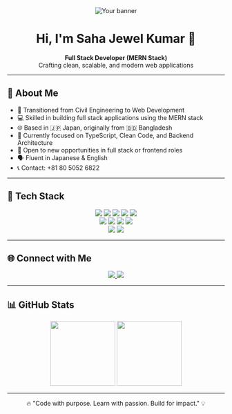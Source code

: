 <div align="center">
  <img src="https://i.ibb.co/CK3wZ1vc/Chat-GPT-Image-Jul-11-2025-05-42-56-PM.png" alt="Your banner" style="max-width: 100%; height: auto;" />
</div>


<h1 align="center">Hi, I'm Saha Jewel Kumar 👋</h1>
<p align="center">
  <strong>Full Stack Developer (MERN Stack)</strong> <br />
  Crafting clean, scalable, and modern web applications
</p>

---

## 🧠 About Me

- 🔁 Transitioned from Civil Engineering to Web Development
- 💻 Skilled in building full stack applications using the MERN stack
- 🌐 Based in 🇯🇵 Japan, originally from 🇧🇩 Bangladesh
- 🌱 Currently focused on TypeScript, Clean Code, and Backend Architecture
- 🤝 Open to new opportunities in full stack or frontend roles
- 🗣️ Fluent in Japanese & English
- 📞 Contact: +81 80 5052 6822

---

## 🚀 Tech Stack

<div align="center">

<!-- Frontend -->
<img src="https://img.shields.io/badge/React-61DAFB?logo=react&logoColor=black&style=for-the-badge" />
<img src="https://img.shields.io/badge/JavaScript-F7DF1E?logo=javascript&logoColor=black&style=for-the-badge" />
<img src="https://img.shields.io/badge/TypeScript-3178C6?logo=typescript&logoColor=white&style=for-the-badge" />
<img src="https://img.shields.io/badge/TailwindCSS-06B6D4?logo=tailwindcss&logoColor=white&style=for-the-badge" />
<img src="https://img.shields.io/badge/Redux-764ABC?logo=redux&logoColor=white&style=for-the-badge" />

<!-- Backend -->
<br />
<img src="https://img.shields.io/badge/Node.js-339933?logo=nodedotjs&logoColor=white&style=for-the-badge" />
<img src="https://img.shields.io/badge/Express.js-000000?logo=express&logoColor=white&style=for-the-badge" />
<img src="https://img.shields.io/badge/MongoDB-47A248?logo=mongodb&logoColor=white&style=for-the-badge" />
<img src="https://img.shields.io/badge/Mongoose-880000?logo=mongoose&logoColor=white&style=for-the-badge" />

<!-- Tools -->
<br />
<img src="https://img.shields.io/badge/Git-F05032?logo=git&logoColor=white&style=for-the-badge" />
<img src="https://img.shields.io/badge/GitHub-181717?logo=github&logoColor=white&style=for-the-badge" />


</div>

---

## 🌐 Connect with Me

<div align="center">
  <a href="https://www.linkedin.com/in/sahajewelkumar/" target="_blank">
    <img src="https://img.shields.io/badge/LinkedIn-0077B5?logo=linkedin&logoColor=white&style=for-the-badge" />
  </a>
  <a href="https://x.com/sahaJewelkumar" target="_blank">
    <img src="https://img.shields.io/badge/Twitter-1DA1F2?logo=twitter&logoColor=white&style=for-the-badge" />
  </a>
</div>

---

## 📊 GitHub Stats

<div align="center">
  <img src="https://github-readme-stats.vercel.app/api?username=Sahajewel&show_icons=true&theme=radical&count_private=true&hide_border=false" height="150" />
  <img src="https://github-readme-stats.vercel.app/api/top-langs/?username=Sahajewel&layout=compact&theme=radical&hide_border=false" height="150" />
</div>

---

<p align="center">
  🔥 "Code with purpose. Learn with passion. Build for impact." 💡
</p>
